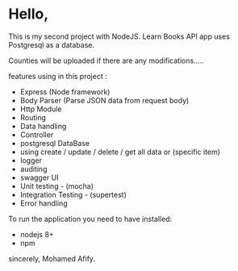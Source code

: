 <h1> Hello, </h1>

This is my second project with NodeJS. Learn Books API app uses Postgresql as a database.

Counties will be uploaded if there are any modifications.....

features using in this project :
- Express (Node framework)
- Body Parser (Parse JSON data from request body)
- Http Module
- Routing
- Data handling
- Controller
- postgresql DataBase
- using create / update / delete / get all data or (specific item)
- logger
- auditing
- swagger UI
- Unit testing - (mocha)
- Integration Testing - (supertest)
- Error handling

To run the application you need to have installed:
- nodejs 8+
- npm

sincerely,
Mohamed Afify.